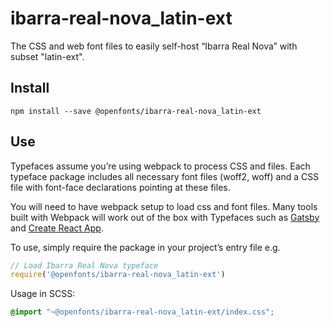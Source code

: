 
# ibarra-real-nova_latin-ext

The CSS and web font files to easily self-host “Ibarra Real Nova” with subset "latin-ext".

## Install

`npm install --save @openfonts/ibarra-real-nova_latin-ext`

## Use

Typefaces assume you’re using webpack to process CSS and files. Each typeface
package includes all necessary font files (woff2, woff) and a CSS file with
font-face declarations pointing at these files.

You will need to have webpack setup to load css and font files. Many tools built
with Webpack will work out of the box with Typefaces such as [Gatsby](https://github.com/gatsbyjs/gatsby)
and [Create React App](https://github.com/facebookincubator/create-react-app).

To use, simply require the package in your project’s entry file e.g.

```javascript
// Load Ibarra Real Nova typeface
require('@openfonts/ibarra-real-nova_latin-ext')
```

Usage in SCSS:
```scss
@import "~@openfonts/ibarra-real-nova_latin-ext/index.css";
```

